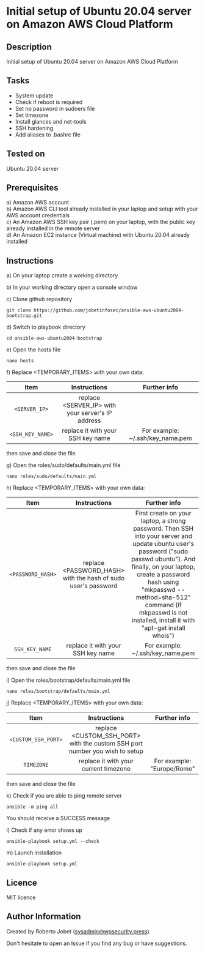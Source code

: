 # Initial setup of Ubuntu 20.04 server on Amazon AWS Cloud Platform


## Description

Initial setup of Ubuntu 20.04 server on Amazon AWS Cloud Platform

## Tasks

* System update
* Check if reboot is required
* Set no password in sudoers file
* Set timezone
* Install glances and net-tools
* SSH hardening
* Add aliases to .bashrc file

## Tested on

Ubuntu 20.04 server


## Prerequisites

a) Amazon AWS account<br />
b) Amazon AWS CLI tool already installed in your laptop and setup with your AWS account credentials<br />
c) An Amazon AWS SSH key pair (.pem) on your laptop, with the public key already installed in the remote server<br />
d) An Amazon EC2 instance (Virtual machine) with Ubuntu 20.04 already installed<br />



## Instructions

a) On your laptop create a working directory


b) In your working directory open a console window


c) Clone github repository

```
git clone https://github.com/jobetinfosec/ansible-aws-ubuntu2004-bootstrap.git
```


d) Switch to playbook directory

```
cd ansible-aws-ubuntu2004-bootstrap
```


e) Open the hosts file

```
nano hosts
```

f) Replace <TEMPORARY_ITEMS> with your own data:

| Item | Instructions | Further info |
| :---: | :---: | :---: |
| `<SERVER_IP>` | replace <SERVER_IP> with your server's IP address |  |
| `<SSH_KEY_NAME>` | replace it with your SSH key name | For example: ~/.ssh/key_name.pem |


then save and close the file


g) Open the roles/sudo/defaults/main.yml file

```
nano roles/sudo/defaults/main.yml
```

h) Replace <TEMPORARY_ITEMS> with your own data:

| Item | Instructions | Further info |
| :---: | :---: | :---: |
| `<PASSWORD_HASH>` | replace <PASSWORD_HASH> with the hash of sudo user's password | First create on your laptop, a strong password. Then SSH into your server and update ubuntu user's password ("sudo passwd ubuntu"). And finally, on your laptop, create a password hash using "mkpasswd --method=sha-512" command (if mkpasswd is not installed, install it with "apt-get install whois")  |
| `SSH_KEY_NAME` | replace it with your SSH key name | For example: ~/.ssh/key_name.pem |

then save and close the file


i) Open the roles/bootstrap/defaults/main.yml file

```
nano roles/bootstrap/defaults/main.yml
```

j) Replace <TEMPORARY_ITEMS> with your own data:

| Item | Instructions | Further info |
| :---: | :---: | :---: |
| `<CUSTOM_SSH_PORT>` | replace <CUSTOM_SSH_PORT> with the custom SSH port number you wish to setup |  |
| `TIMEZONE` | replace it with your current timezone | For example: "Europe/Rome" |

then save and close the file


k) Check if you are able to ping remote server

```
ansible -m ping all
```

You should receive a SUCCESS message


l) Check if any error shows up

```
ansible-playbook setup.yml --check
```


m) Launch installation

```
ansible-playbook setup.yml
```


## Licence

MIT licence

## Author Information

Created by Roberto Jobet (sysadmin@wpsecurity.press).

Don't hesitate to open an Issue if you find any bug or have suggestions.
